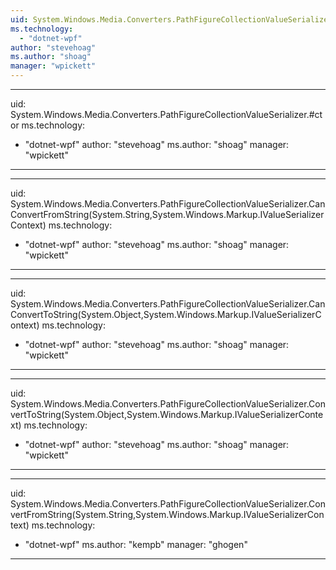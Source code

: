 ```yaml
---
uid: System.Windows.Media.Converters.PathFigureCollectionValueSerializer
ms.technology: 
  - "dotnet-wpf"
author: "stevehoag"
ms.author: "shoag"
manager: "wpickett"
---
```


---
uid: System.Windows.Media.Converters.PathFigureCollectionValueSerializer.#ctor
ms.technology: 
  - "dotnet-wpf"
author: "stevehoag"
ms.author: "shoag"
manager: "wpickett"
---

---
uid: System.Windows.Media.Converters.PathFigureCollectionValueSerializer.CanConvertFromString(System.String,System.Windows.Markup.IValueSerializerContext)
ms.technology: 
  - "dotnet-wpf"
author: "stevehoag"
ms.author: "shoag"
manager: "wpickett"
---

---
uid: System.Windows.Media.Converters.PathFigureCollectionValueSerializer.CanConvertToString(System.Object,System.Windows.Markup.IValueSerializerContext)
ms.technology: 
  - "dotnet-wpf"
author: "stevehoag"
ms.author: "shoag"
manager: "wpickett"
---

---
uid: System.Windows.Media.Converters.PathFigureCollectionValueSerializer.ConvertToString(System.Object,System.Windows.Markup.IValueSerializerContext)
ms.technology: 
  - "dotnet-wpf"
author: "stevehoag"
ms.author: "shoag"
manager: "wpickett"
---

---
uid: System.Windows.Media.Converters.PathFigureCollectionValueSerializer.ConvertFromString(System.String,System.Windows.Markup.IValueSerializerContext)
ms.technology: 
  - "dotnet-wpf"
ms.author: "kempb"
manager: "ghogen"
---
